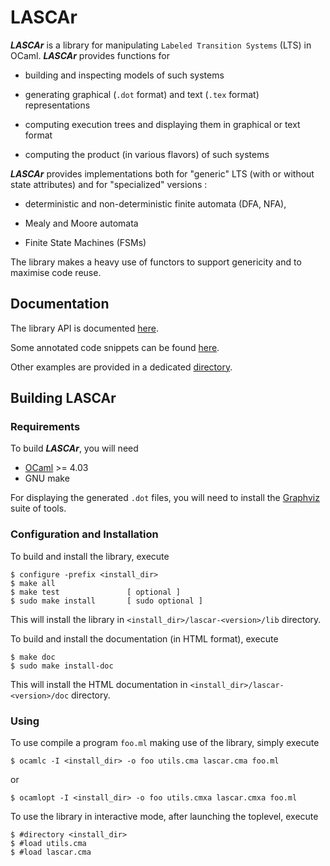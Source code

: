LASCAr 
======

***LASCAr*** is a library for manipulating `Labeled Transition Systems` (LTS) in OCaml.
***LASCAr*** provides functions for

* building and inspecting models of such systems

* generating graphical (`.dot` format) and text (`.tex` format) representations

* computing execution trees and displaying them in graphical or text format

* computing the product (in various flavors) of such systems

***LASCAr*** provides implementations both for "generic" LTS (with or without state attributes) and for "specialized" versions :

* deterministic and non-deterministic finite automata (DFA, NFA),

* Mealy and Moore automata

* Finite State Machines (FSMs)

The library makes a heavy use of functors to support genericity and to maximise code reuse. 

Documentation
-------------

The library API is documented [here][api].

Some annotated code snippets can be found [here][example-slides].

Other examples are provided in a dedicated [directory][examples].

[api]: http://htmlpreview.github.io/?https://github.com/jserot/lascar/blob/master/doc/api/lascar.html
[example-slides]: http://htmlpreview.github.io/?https://github.com/jserot/lascar/blob/master/doc/examples/examples.html
[examples]: https://github.com/jserot/lascar/tree/master/examples

Building LASCAr
---------------

### Requirements

To build ***LASCAr***, you will need

* [OCaml][] >= 4.03
* GNU make

For displaying the generated `.dot` files, you will need to install the [Graphviz][] suite of tools.

[OCaml]: http://caml.inria.fr/ocaml/release.en.html
[Graphviz]: http://www.graphviz.org

### Configuration and Installation

To build and install the library, execute

    $ configure -prefix <install_dir>
    $ make all
    $ make test               [ optional ]
    $ sudo make install       [ sudo optional ]

This will install the library in `<install_dir>/lascar-<version>/lib` directory.

To build and install the documentation (in HTML format), execute

    $ make doc
    $ sudo make install-doc 

This will install the HTML documentation in `<install_dir>/lascar-<version>/doc` directory.

### Using

To use compile a program `foo.ml` making use of the library, simply execute

    $ ocamlc -I <install_dir> -o foo utils.cma lascar.cma foo.ml
    
or

    $ ocamlopt -I <install_dir> -o foo utils.cmxa lascar.cmxa foo.ml

To use the library in interactive mode, after launching the toplevel, execute

    $ #directory <install_dir>
    $ #load utils.cma
    $ #load lascar.cma
